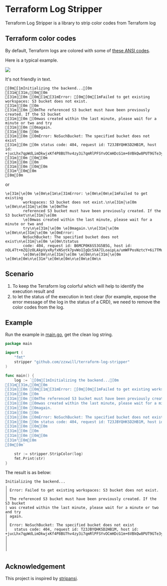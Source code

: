 # Terraform Log Stripper
Terraform Log Stripper is a library to strip color codes from Terraform log

## Terraform color codes

By default, Terraform logs are colored with some of [these ANSI codes](https://gist.github.com/JBlond/2fea43a3049b38287e5e9cefc87b2124).

Here is a typical example.

![](./resources/terraform-log-with-color.png)

It's not friendly in text.

```text
[0m[1mInitializing the backend...[0m
[31m[31m╷[0m[0m
[31m│[0m [0m[1m[31mError: [0m[0m[1mFailed to get existing workspaces: S3 bucket does not exist.
[31m│[0m [0m
[31m│[0m [0mThe referenced S3 bucket must have been previously created. If the S3 bucket
[31m│[0m [0mwas created within the last minute, please wait for a minute or two and try
[31m│[0m [0magain.
[31m│[0m [0m
[31m│[0m [0mError: NoSuchBucket: The specified bucket does not exist
[31m│[0m [0m	status code: 404, request id: T23JBYQHKSD2HB1M, host id: +jucLhx7qpWdLimDkwjxKf4P8BU7hv4zy3i7qmRlPFSYvOCmHDcG1m+6VBkQw8PUT9GTe3ybfBw=
[31m│[0m [0m[0m
[31m│[0m [0m
[31m│[0m [0m[0m
[31m╵[0m[0m
[0m[0m
```

or

```text
\e[31m│\e[0m \e[0m\e[1m\e[31mError: \e[0m\e[0m\e[1mFailed to get existing
        workspaces: S3 bucket does not exist.\n\e[31m│\e[0m \e[0m\n\e[31m│\e[0m \e[0mThe
        referenced S3 bucket must have been previously created. If the S3 bucket\n\e[31m│\e[0m
        \e[0mwas created within the last minute, please wait for a minute or two and
        try\n\e[31m│\e[0m \e[0magain.\n\e[31m│\e[0m \e[0m\n\e[31m│\e[0m \e[0mError:
        NoSuchBucket: The specified bucket does not exist\n\e[31m│\e[0m \e[0m\tstatus
        code: 404, request id: B6MCP0K6S53G5B5G, host id: nOL4Tt+mZQJzOLAkpVyxRyfxNSotk7pvWo1IgQc5XA7ILoaipLa/umWFPosNztcY+6i7TMu5Znc=\n\e[31m│\e[0m
        \e[0m\e[0m\n\e[31m│\e[0m \e[0m\n\e[31m│\e[0m \e[0m\e[0m\n\e[31m╵\e[0m\e[0m\n\e[0m\e[0m\n
```

## Scenario

1) To keep the Terraform log colorful which will help to identify the execution result and
2) to let the status of the execution in text clear (for example, expose the error message of the log in the status of a CRD),
we need to remove the color codes from the log.

## Example

Run the example in [main.go](./examples/main.go), get the clean log string.

```go
package main

import (
	"fmt"
	stripper "github.com/zzxwill/terraform-log-stripper"
)

func main() {
	log := `[0m[1mInitializing the backend...[0m
[31m[31m╷[0m[0m
[31m│[0m [0m[1m[31mError: [0m[0m[1mFailed to get existing workspaces: S3 bucket does not exist.
[31m│[0m [0m
[31m│[0m [0mThe referenced S3 bucket must have been previously created. If the S3 bucket
[31m│[0m [0mwas created within the last minute, please wait for a minute or two and try
[31m│[0m [0magain.
[31m│[0m [0m
[31m│[0m [0mError: NoSuchBucket: The specified bucket does not exist
[31m│[0m [0m	status code: 404, request id: T23JBYQHKSD2HB1M, host id: +jucLhx7qpWdLimDkwjxKf4P8BU7hv4zy3i7qmRlPFSYvOCmHDcG1m+6VBkQw8PUT9GTe3ybfBw=
[31m│[0m [0m[0m
[31m│[0m [0m
[31m│[0m [0m[0m
[31m╵[0m[0m
[0m[0m`

	str := stripper.StripColor(log)
	fmt.Print(str)
}

```

The result is as below:

```shell
Initializing the backend...
╷
│ Error: Failed to get existing workspaces: S3 bucket does not exist.
│ 
│ The referenced S3 bucket must have been previously created. If the S3 bucket
│ was created within the last minute, please wait for a minute or two and try
│ again.
│ 
│ Error: NoSuchBucket: The specified bucket does not exist
│ 	status code: 404, request id: T23JBYQHKSD2HB1M, host id: +jucLhx7qpWdLimDkwjxKf4P8BU7hv4zy3i7qmRlPFSYvOCmHDcG1m+6VBkQw8PUT9GTe3ybfBw=
│ 
│ 
│ 
╵
```

## Acknowledgement

This project is inspired by [stripansi](https://github.com/acarl005/stripansi).